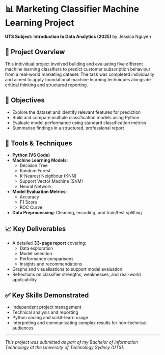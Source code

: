 # 📊 Marketing Classifier Machine Learning Project  
**UTS Subject: Introduction to Data Analytics (2025)** by Jessica Nguyen

## 🧠 Project Overview  
This individual project involved building and evaluating five different machine learning classifiers to predict customer subscription behaviour from a real-world marketing dataset. The task was completed individually and aimed to apply foundational machine learning techniques alongside critical thinking and structured reporting.

## 🎯 Objectives  
- Explore the dataset and identify relevant features for prediction  
- Build and compare multiple classification models using Python  
- Evaluate model performance using standard classification metrics  
- Summarise findings in a structured, professional report  

## 🔧 Tools & Techniques  
- **Python (VS Code)**  
- **Machine Learning Models**:  
  - Decision Tree  
  - Random Forest  
  - K-Nearest Neighbour (KNN)  
  - Support Vector Machine (SVM)  
  - Neural Network  
- **Model Evaluation Metrics**:  
  - Accuracy  
  - F1 Score  
  - ROC Curve  
- **Data Preprocessing**: Cleaning, encoding, and train/test splitting

## 📈 Key Deliverables  
- A detailed **33-page report** covering:  
  - Data exploration  
  - Model selection  
  - Performance comparisons  
  - Insights and recommendations  
- Graphs and visualisations to support model evaluation  
- Reflections on classifier strengths, weaknesses, and real-world applicability

## ✅ Key Skills Demonstrated  
- Independent project management  
- Technical analysis and reporting  
- Python coding and scikit-learn usage  
- Interpreting and communicating complex results for non-technical audiences

---

*This project was submitted as part of my Bachelor of Information Technology at the University of Technology Sydney (UTS).*  
